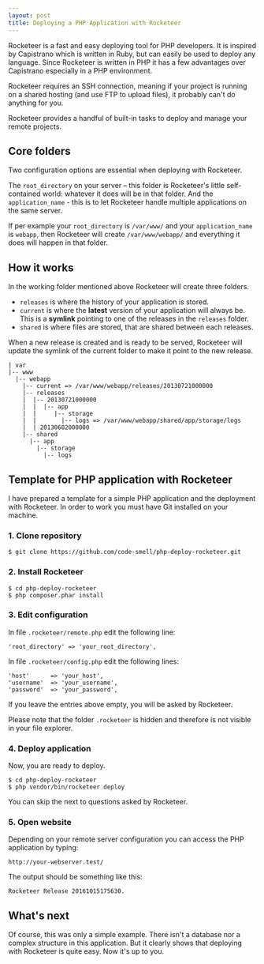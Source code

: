 ```yaml
---
layout: post
title: Deploying a PHP Application with Rocketeer
---
```


Rocketeer is a fast and easy deploying tool for PHP developers. It is inspired by Capistrano which is written in Ruby, but can easily be used to deploy any language. Since Rocketeer is written in PHP it has a few advantages over Capistrano especially in a PHP environment.

Rocketeer requires an SSH connection, meaning if your project is running on a shared hosting (and use FTP to upload files), it probably can't do anything for you.

Rocketeer provides a handful of built-in tasks to deploy and manage your remote projects.

## Core folders

Two configuration options are essential when deploying with Rocketeer.

The `root_directory` on your server – this folder is Rocketeer's little self-contained world: whatever it does will be in that folder. 
And the `application_name` - this is to let Rocketeer handle multiple applications on the same server.

If per example your `root_directory` is `/var/www/` and your `application_name` is `webapp`, then Rocketeer will create `/var/www/webapp/` and everything it does will happen in that folder.

## How it works

In the working folder mentioned above Rocketeer will create three folders.

- `releases` is where the history of your application is stored. 
- `current` is where the **latest** version of your application will always be. This is a **symlink** pointing to one of the releases in the `releases` folder.
- `shared` is where files are stored, that are shared between each releases. 

When a new release is created and is ready to be served, Rocketeer will update the symlink of the current folder to make it point to the new release.

	| var
	|-- www
	  |-- webapp
	    |-- current => /var/www/webapp/releases/20130721000000
	    |-- releases
	    |  |-- 20130721000000
	    |  |  |-- app
	    |  |     |-- storage
	    |  |       |-- logs => /var/www/webapp/shared/app/storage/logs
	    |  | 20130602000000
	    |-- shared
	      |-- app
	        |-- storage
	          |-- logs

## Template for PHP application with Rocketeer

I have prepared a template for a simple PHP application and the deployment with Rocketeer. 
In order to work you must have Git installed on your machine.

### 1. Clone repository 

    $ git clone https://github.com/code-smell/php-deploy-rocketeer.git
        
### 2. Install Rocketeer
        
    $ cd php-deploy-rocketeer
    $ php composer.phar install            
    
### 3. Edit configuration

In file `.rocketeer/remote.php` edit the following line:
    
    'root_directory' => 'your_root_directory',

In file `.rocketeer/config.php` edit the following lines:

    'host'      => 'your_host',
    'username'  => 'your_username',
    'password'  => 'your_password',
    
If you leave the entries above empty, you will be asked by Rocketeer.
     
Please note that the folder `.rocketeer` is hidden and therefore is not visible in your file explorer.
    
### 4. Deploy application
    
Now, you are ready to deploy. 
    
    $ cd php-deploy-rocketeer
    $ php vendor/bin/rocketeer deploy
    
You can skip the next to questions asked by Rocketeer.
    
### 5. Open website

Depending on your remote server configuration you can access the PHP application by
typing: 

    http://your-webserver.test/

The output should be something like this:

    Rocketeer Release 20161015175630.
    
## What's next

Of course, this was only a simple example. There isn't a database nor a complex structure in this
application. But it clearly shows that deploying with Rocketeer is quite easy. Now it's up to you.

